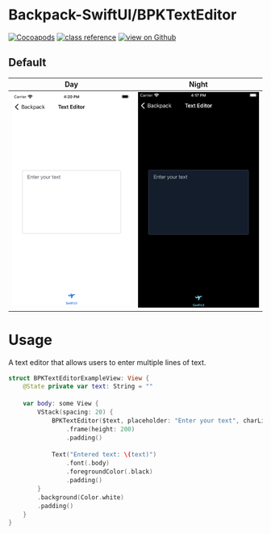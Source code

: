 # Backpack-SwiftUI/BPKTextEditor

[![Cocoapods](https://img.shields.io/cocoapods/v/Backpack-SwiftUI.svg?style=flat)](hhttps://cocoapods.org/pods/Backpack-SwiftUI)
[![class reference](https://img.shields.io/badge/Class%20reference-iOS-blue)](https://backpack.github.io/ios/versions/latest/swiftui/Structs/BPKNudger.html)
[![view on Github](https://img.shields.io/badge/Source%20code-GitHub-lightgrey)](https://github.com/Skyscanner/backpack-ios/tree/main/Backpack-SwiftUI/Nudger)

## Default

| Day                                                                                                                                                                                         | Night                                                                                                                                                                                       |
| ------------------------------------------------------------------------------------------------------------------------------------------------------------------------------------------- | ------------------------------------------------------------------------------------------------------------------------------------------------------------------------------------------- |
| <img src="https://raw.githubusercontent.com/Skyscanner/backpack-ios/bae8133c95fc52e7b4662dc77134019746230c51/screenshots/iPhone-swiftui_text-editor___default_lm.png" alt="" width="375" /> | <img src="https://raw.githubusercontent.com/Skyscanner/backpack-ios/bae8133c95fc52e7b4662dc77134019746230c51/screenshots/iPhone-swiftui_text-editor___default_dm.png" alt="" width="375" /> |

# Usage

A text editor that allows users to enter multiple lines of text.

```swift
struct BPKTextEditorExampleView: View {
    @State private var text: String = ""

    var body: some View {
        VStack(spacing: 20) {
            BPKTextEditor($text, placeholder: "Enter your text", charLimit: 100)
                .frame(height: 200)
                .padding()

            Text("Entered text: \(text)")
                .font(.body)
                .foregroundColor(.black)
                .padding()
        }
        .background(Color.white)
        .padding()
    }
}
```

